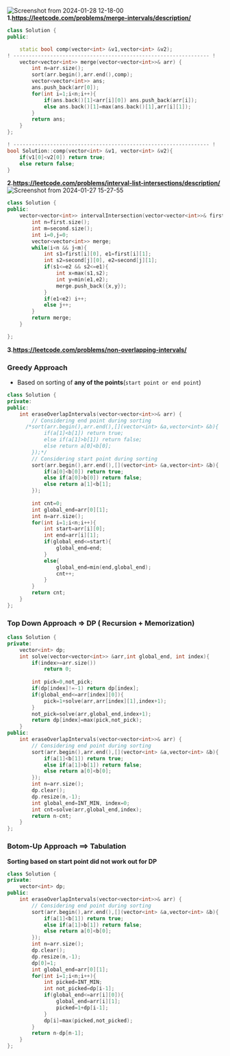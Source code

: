 ![Screenshot from 2024-01-28 12-18-00](https://github.com/PranabNandy/Leetcode-Patterns/assets/34576104/1e20e934-cef7-4fb9-a3c5-5b04e00d394a)
**1.https://leetcode.com/problems/merge-intervals/description/**

```cpp
class Solution {
public:

    static bool comp(vector<int> &v1,vector<int> &v2);
! ---------------------------------------------------------------- !
    vector<vector<int>> merge(vector<vector<int>>& arr) {
        int n=arr.size();
        sort(arr.begin(),arr.end(),comp);
        vector<vector<int>> ans;
        ans.push_back(arr[0]);
        for(int i=1;i<n;i++){
            if(ans.back()[1]<arr[i][0]) ans.push_back(arr[i]);
            else ans.back()[1]=max(ans.back()[1],arr[i][1]);
        }
        return ans;
    }
};

! ---------------------------------------------------------------- !
bool Solution::comp(vector<int> &v1, vector<int> &v2){
    if(v1[0]<v2[0]) return true;
    else return false;
}
```
**2.https://leetcode.com/problems/interval-list-intersections/description/**
![Screenshot from 2024-01-27 15-27-55](https://github.com/PranabNandy/Leetcode-Patterns/assets/34576104/75cbbcc8-7f27-4a0e-8db0-ffc281ab44f1)
```cpp
class Solution {
public:
    vector<vector<int>> intervalIntersection(vector<vector<int>>& first, vector<vector<int>>& second) {
        int n=first.size();
        int m=second.size();
        int i=0,j=0;
        vector<vector<int>> merge;
        while(i<n && j<m){
            int s1=first[i][0], e1=first[i][1];
            int s2=second[j][0], e2=second[j][1];
            if(s1<=e2 && s2<=e1){
                int x=max(s1,s2);
                int y=min(e1,e2);
                merge.push_back({x,y});
            }      
            if(e1<e2) i++;
            else j++;
        }
        return merge;
    }

};
```
**3.https://leetcode.com/problems/non-overlapping-intervals/**
### Greedy Approach
- Based on sorting of **any of the points**(`start point or end point`)
```cpp
class Solution {
private:
public:
    int eraseOverlapIntervals(vector<vector<int>>& arr) {
        // Considering end point during sorting
      /*sort(arr.begin(),arr.end(),[](vector<int> &a,vector<int> &b){
            if(a[1]<b[1]) return true;
            else if(a[1]>b[1]) return false;
            else return a[0]<b[0];
        });*/
        // Considering start point during sorting
        sort(arr.begin(),arr.end(),[](vector<int> &a,vector<int> &b){
            if(a[0]<b[0]) return true;
            else if(a[0]>b[0]) return false;
            else return a[1]<b[1];
        });
        
        int cnt=0;
        int global_end=arr[0][1];
        int n=arr.size();
        for(int i=1;i<n;i++){
            int start=arr[i][0];
            int end=arr[i][1];
            if(global_end<=start){
                global_end=end;
            }
            else{
                global_end=min(end,global_end);
                cnt++;
            }
        }
        return cnt;
    }
};
```
### Top Down Approach => DP ( Recursion + Memorization)

```cpp
class Solution {
private:
    vector<int> dp;
    int solve(vector<vector<int>> &arr,int global_end, int index){
        if(index>=arr.size())
            return 0;
        
        int pick=0,not_pick;
        if(dp[index]!=-1) return dp[index];
        if(global_end<=arr[index][0]){
            pick=1+solve(arr,arr[index][1],index+1);
        }
        not_pick=solve(arr,global_end,index+1);
        return dp[index]=max(pick,not_pick);
    }
public:
    int eraseOverlapIntervals(vector<vector<int>>& arr) {
        // Considering end point during sorting
        sort(arr.begin(),arr.end(),[](vector<int> &a,vector<int> &b){
            if(a[1]<b[1]) return true;
            else if(a[1]>b[1]) return false;
            else return a[0]<b[0];
        });
        int n=arr.size();
        dp.clear();
        dp.resize(n,-1);
        int global_end=INT_MIN, index=0;
        int cnt=solve(arr,global_end,index);
        return n-cnt;
    }
};
```
### Botom-Up Approach ==> Tabulation
**Sorting based on start point did not work out for DP**
```cpp
class Solution {
private:
    vector<int> dp;
public:
    int eraseOverlapIntervals(vector<vector<int>>& arr) {
        // Considering end point during sorting
        sort(arr.begin(),arr.end(),[](vector<int> &a,vector<int> &b){
            if(a[1]<b[1]) return true;
            else if(a[1]>b[1]) return false;
            else return a[0]<b[0];
        });
        int n=arr.size();
        dp.clear();
        dp.resize(n,-1);
        dp[0]=1;
        int global_end=arr[0][1];
        for(int i=1;i<n;i++){
            int picked=INT_MIN;
            int not_picked=dp[i-1];
            if(global_end<=arr[i][0]){
                global_end=arr[i][1];
                picked=1+dp[i-1];
            }
            dp[i]=max(picked,not_picked);
        }
        return n-dp[n-1];
    }
};
```

